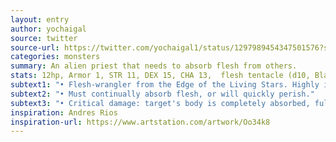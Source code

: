 ```yaml
---
layout: entry
author: yochaigal
source: twitter
source-url: https://twitter.com/yochaigal1/status/1297989454347501576?s=20
categories: monsters
summary: An alien priest that needs to absorb flesh from others.
stats: 12hp, Armor 1, STR 11, DEX 15, CHA 13,  flesh tentacle (d10, Blast)
subtext1: "• Flesh-wrangler from the Edge of the Living Stars. Highly intelligent."
subtext2: "• Must continually absorb flesh, or will quickly perish."
subtext3: "• Critical damage: target's body is completely absorbed, fully healing STR."
inspiration: Andres Rios
inspiration-url: https://www.artstation.com/artwork/Oo34k8
---
```

